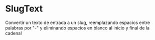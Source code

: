 # SlugText

Convertir un texto de entrada a un slug, reemplazando espacios entre palabras por "-" y eliminando espacios en blanco al inicio y final de la cadena!
